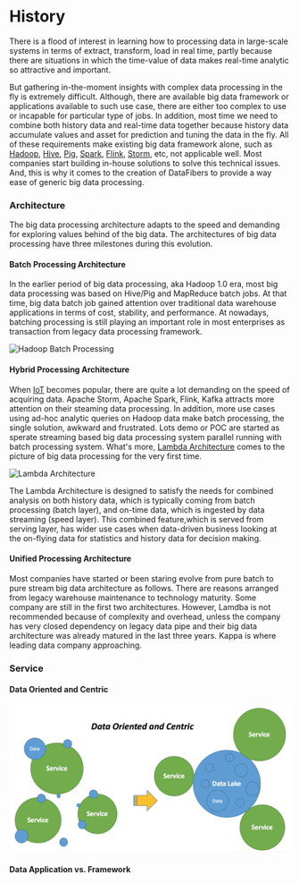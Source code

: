 # History
There is a flood of interest in learning how to processing data in large-scale systems in terms of extract, transform, load in real time, partly because there are situations in which the time-value of data makes real-time analytic so attractive and important. 

But gathering in-the-moment insights with complex data processing in the fly is extremely difficult. Although, there are available big data framework or applications available to such use case, there are either too complex to use or incapable for particular type of jobs. In addition, most time we need to combine both history data and real-time data together because history data accumulate values and asset for prediction and tuning the data in the fly. All of these requirements make existing big data framework alone, such as [Hadoop](http://hadoop.apache.org/), [Hive](http://hive.apache.org/), [Pig](http://pig.apache.org/), [Spark](http://spark.apache.org/), [Flink](https://flink.apache.org/), [Storm](https://storm.apache.org/), etc, not applicable well. Most companies start building in-house solutions to solve this technical issues. And, this is why it comes to the creation of DataFibers to provide a way ease of generic big data processing. 

### Architecture
The big data processing architecture adapts to the speed and demanding for exploring values behind of the big data. The architectures of big data processing have three milestones during this evolution. 

#### Batch Processing Architecture
In the earlier period of big data processing, aka Hadoop 1.0 era, most big data processing was based on Hive/Pig and MapReduce batch jobs. At that time, big data batch job gained attention over traditional data warehouse applications in terms of cost, stability, and performance. At nowadays, batching processing is still playing an important role in most enterprises as transaction from legacy data processing framework.

<img src="https://hadoopabcd.files.wordpress.com/2015/03/hadoop1.png" alt="Hadoop Batch Processing">

#### Hybrid Processing Architecture
When [IoT](https://en.wikipedia.org/wiki/Internet_of_things) becomes popular, there are quite a lot demanding on the speed of acquiring data. Apache Storm, Apache Spark, Flink, Kafka attracts more attention on their steaming data processing. In addition, more use cases using ad-hoc analytic queries on Hadoop data make batch processing, the single solution, awkward and frustrated. Lots demo or POC are started as sperate streaming based big data processing system parallel running with batch processing system. What's more, [Lambda Architecture](https://en.wikipedia.org/wiki/Lambda_architecture) comes to the picture of big data processing for the very first time.

<img src="http://lambda-architecture.net/img/la-overview_small.png" alt="Lambda Architecture">

The Lambda Architecture is designed to satisfy the needs for combined analysis on both history data, which is typically coming from batch processing (batch layer), and on-time data, which is ingested by data streaming (speed layer). This combined feature,which is served from serving layer, has wider use cases when data-driven business looking at the on-flying data for statistics and history data for decision making. 

#### Unified Processing Architecture

Most companies have started or been staring evolve from pure batch to pure stream big data architecture as follows. There are reasons arranged from legacy warehouse maintenance to technology maturity. Some company are still in the first two architectures. However, Lamdba is not recommended because of complexity and overhead, unless the company has very closed dependency on legacy data pipe and their big data architecture was already matured in the last three years. Kappa is where leading data company approaching.


### Service

#### Data Oriented and Centric
![](data_oriented.jpg)
#### Data Application vs. Framework


